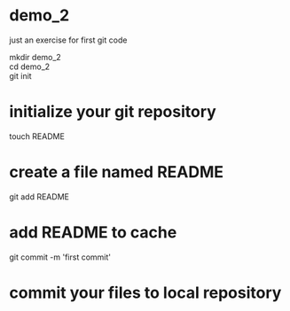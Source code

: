 # demo_2
just  an exercise for first git code

mkdir demo_2  
cd demo_2   
git init    
# initialize your git repository  
touch README  
# create a file named README  
git add README    
# add README to cache  
git commit -m 'first commit'  
# commit your files to local repository  
